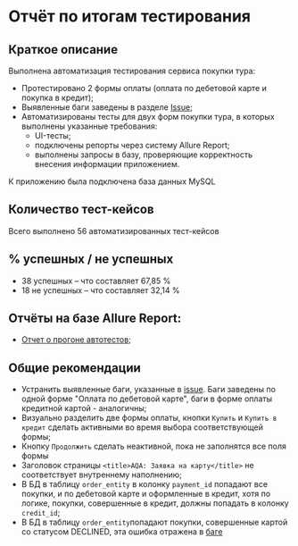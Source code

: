 # Отчёт по итогам тестирования

## Краткое описание

Выполнена автоматизация тестирования сервиса покупки тура:
* Протестировано 2 формы оплаты (оплата по дебетовой карте и покупка в кредит);
* Выявленные баги заведены в разделе [Issue](https://github.com/OAOblat/course_project/issues);
* Автоматизированы тесты для двух форм покупки тура, в которых выполнены указанные требования:
    * UI-тесты;
    * подключены репорты через систему Allure Report;
    * выполнены запросы в базу, проверяющие корректность внесения информации приложением.

К приложению была подключена база данных MySQL

## Количество тест-кейсов
Всего выполнено 56 автоматизированных тест-кейсов

## % успешных / не успешных
* 38 успешных – что составляет 67,85 %
* 18 не успешных – что составляет 32,14 %

## Отчёты на базе Allure Report:
* [Отчет о прогоне автотестов](https://github.com/OAOblat/course_project/issues/1);

## Общие рекомендации
* Устранить выявленные баги, указанные в [issue](https://github.com/OAOblat/course_project/issues). Баги заведены по одной форме "Оплата по дебетовой карте", баги в форме оплаты кредитной картой - аналогичны;
* Визуально разделить две формы оплаты, кнопки `Купить` и `Купить в кредит` сделать активными во время выбора соответствующей формы;
* Кнопку `Продолжить` сделать неактивной, пока не заполнятся все поля формы
* Заголовок страницы `<title>AQA: Заявка на карту</title>` не соответствует внутреннему наполнению;
* В БД в таблицу `order_entity` в колонку `payment_id` попадают все покупки, и по дебетовой карте и оформленные в кредит, хотя по логике, покупки, совершенные в кредит, должны попадать в колонку `credit_id`;
* В БД в таблицу `order_entity`попадают покупки, совершенные картой со статусом DECLINED, эта ошибка отражена в [баге](https://github.com/OAOblat/course_project/issues/4)
